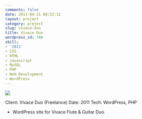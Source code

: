 ```yaml
---
comments: false
date: 2011-04-21 00:52:12
layout: project
category: project
slug: vivace-duo
title: Vivace Duo
wordpress_id: 768
skill:
- '2011'
- CSS
- HTML
- Javascript
- MySQL
- PHP
- Web Development
- WordPress
---
```


![](http://ruten.ca/wp-content/uploads/2011/04/cropped1.jpg)

Client: Vivace Duo (Freelance)
Date: 2011
Tech: WordPress, PHP



	
  * WordPress site for Vivace Flute & Guitar Duo.


